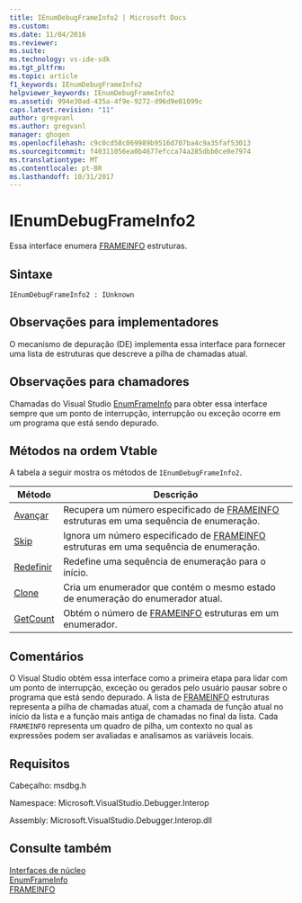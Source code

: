 ```yaml
---
title: IEnumDebugFrameInfo2 | Microsoft Docs
ms.custom: 
ms.date: 11/04/2016
ms.reviewer: 
ms.suite: 
ms.technology: vs-ide-sdk
ms.tgt_pltfrm: 
ms.topic: article
f1_keywords: IEnumDebugFrameInfo2
helpviewer_keywords: IEnumDebugFrameInfo2
ms.assetid: 994e30ad-435a-4f9e-9272-d96d9e01099c
caps.latest.revision: "11"
author: gregvanl
ms.author: gregvanl
manager: ghogen
ms.openlocfilehash: c9c0cd58c069989b9516d707ba4c9a35faf53013
ms.sourcegitcommit: f40311056ea0b4677efcca74a285dbb0ce0e7974
ms.translationtype: MT
ms.contentlocale: pt-BR
ms.lasthandoff: 10/31/2017
---
```

# <a name="ienumdebugframeinfo2"></a>IEnumDebugFrameInfo2
Essa interface enumera [FRAMEINFO](../../../extensibility/debugger/reference/frameinfo.md) estruturas.  
  
## <a name="syntax"></a>Sintaxe  
  
```  
IEnumDebugFrameInfo2 : IUnknown  
```  
  
## <a name="notes-for-implementers"></a>Observações para implementadores  
 O mecanismo de depuração (DE) implementa essa interface para fornecer uma lista de estruturas que descreve a pilha de chamadas atual.  
  
## <a name="notes-for-callers"></a>Observações para chamadores  
 Chamadas do Visual Studio [EnumFrameInfo](../../../extensibility/debugger/reference/idebugthread2-enumframeinfo.md) para obter essa interface sempre que um ponto de interrupção, interrupção ou exceção ocorre em um programa que está sendo depurado.  
  
## <a name="methods-in-vtable-order"></a>Métodos na ordem Vtable  
 A tabela a seguir mostra os métodos de `IEnumDebugFrameInfo2`.  
  
|Método|Descrição|  
|------------|-----------------|  
|[Avançar](../../../extensibility/debugger/reference/ienumdebugframeinfo2-next.md)|Recupera um número especificado de [FRAMEINFO](../../../extensibility/debugger/reference/frameinfo.md) estruturas em uma sequência de enumeração.|  
|[Skip](../../../extensibility/debugger/reference/ienumdebugframeinfo2-skip.md)|Ignora um número especificado de [FRAMEINFO](../../../extensibility/debugger/reference/frameinfo.md) estruturas em uma sequência de enumeração.|  
|[Redefinir](../../../extensibility/debugger/reference/ienumdebugframeinfo2-reset.md)|Redefine uma sequência de enumeração para o início.|  
|[Clone](../../../extensibility/debugger/reference/ienumdebugframeinfo2-clone.md)|Cria um enumerador que contém o mesmo estado de enumeração do enumerador atual.|  
|[GetCount](../../../extensibility/debugger/reference/ienumdebugframeinfo2-getcount.md)|Obtém o número de [FRAMEINFO](../../../extensibility/debugger/reference/frameinfo.md) estruturas em um enumerador.|  
  
## <a name="remarks"></a>Comentários  
 O Visual Studio obtém essa interface como a primeira etapa para lidar com um ponto de interrupção, exceção ou gerados pelo usuário pausar sobre o programa que está sendo depurado. A lista de [FRAMEINFO](../../../extensibility/debugger/reference/frameinfo.md) estruturas representa a pilha de chamadas atual, com a chamada de função atual no início da lista e a função mais antiga de chamadas no final da lista. Cada `FRAMEINFO` representa um quadro de pilha, um contexto no qual as expressões podem ser avaliadas e analisamos as variáveis locais.  
  
## <a name="requirements"></a>Requisitos  
 Cabeçalho: msdbg.h  
  
 Namespace: Microsoft.VisualStudio.Debugger.Interop  
  
 Assembly: Microsoft.VisualStudio.Debugger.Interop.dll  
  
## <a name="see-also"></a>Consulte também  
 [Interfaces de núcleo](../../../extensibility/debugger/reference/core-interfaces.md)   
 [EnumFrameInfo](../../../extensibility/debugger/reference/idebugthread2-enumframeinfo.md)   
 [FRAMEINFO](../../../extensibility/debugger/reference/frameinfo.md)